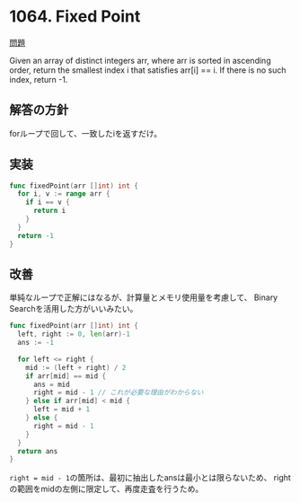 # 1064. Fixed Point

[問題](https://leetcode.com/problems/fixed-point/)

Given an array of distinct integers arr, where arr is sorted in ascending order, return the smallest index i that satisfies arr[i] == i. If there is no such index, return -1.


## 解答の方針
forループで回して、一致したiを返すだけ。  


## 実装

```go
func fixedPoint(arr []int) int {
  for i, v := range arr {
    if i == v {
      return i
    }
  }
  return -1
}
```

## 改善
単純なループで正解にはなるが、計算量とメモリ使用量を考慮して、
Binary Searchを活用した方がいいみたい。

```go
func fixedPoint(arr []int) int {
  left, right := 0, len(arr)-1
  ans := -1
  
  for left <= right {
    mid := (left + right) / 2
    if arr[mid] == mid {
      ans = mid
      right = mid - 1 // これが必要な理由がわからない
    } else if arr[mid] < mid {
      left = mid + 1
    } else {
      right = mid - 1
    }
  }
  return ans
}
```

`right = mid - 1`の箇所は、最初に抽出したansは最小とは限らないため、
rightの範囲をmidの左側に限定して、再度走査を行うため。
